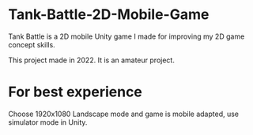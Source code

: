 # Tank-Battle-2D-Mobile-Game
Tank Battle is a 2D mobile Unity game I made for improving my 2D game concept skills.

This project made in 2022. It is an amateur project.

# For best experience 
Choose 1920x1080 Landscape mode and game is mobile adapted, use simulator mode in Unity.
